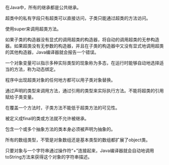 在Java中，所有的继承都是公共继承。

超类中的私有字段只有超类可以直接访问，子类只能通过超类的方法访问。

使用super来调用超类方法。

如果子类的构造器没有显式的调用超类的构造器，将自动的调用超类的无参构造器。如果超类没有无参数的构造器，并且在子类的构造器中又没有显式地调用超类的其他构造器，Java编译器就会报告一个错误。

一个对象变量可以指示多种实际类型的现象称为多态，在运行时能够自动地选择适当的方法，称为动态绑定。

程序中出现超类对象的任何地方都可以用子类对象替换。

通过声明的类型来调用方法，通过引用的类型来实际执行方法。不能将超类的引用赋给子类变量。

在覆盖一个方法时，子类方法不能低于超类方法的可见性。

被定义成final的类或方法就不允许被继承。

包含一个或多个抽象方法的类本身必须被声明为抽象的。

所有的数组类型，不管是对象数组还是基本类型的数组都扩展了object类。

只要对象与一个字符串通过操作符“+”连接起来，Java编译器就会自动地调用toString方法来获得这个对象的字符串描述。

